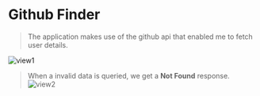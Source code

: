 # Github Finder
>The application makes use of the github api that enabled me to fetch user details. 

![view1](https://github.com/Iykechuks11/github-finder/assets/29488077/2b4713a7-4c32-485d-8d65-16d5395852a8)

> When a invalid data is queried, we get a **Not Found** response.
![view2](https://github.com/Iykechuks11/github-finder/assets/29488077/b659c851-a7de-4091-8bc9-0f3c639604cf)
